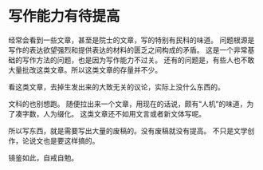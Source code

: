 # 写作能力有待提高

经常会看到一些文章，甚至是院士的文章，写的特别有民科的味道。
问题根源是写作的表达欲望强烈和提供表达的材料的匮乏之间构成的矛盾。
这是一个非常基础的写作方法的问题，也是因为写作能力不过关。
还有的问题是，有些人也不敢大量批改这类文章。所以这类文章的存量并不少。

看这类文章，去掉生发出来的大致无关的议论，实际上没什么东西的。

文科的也别想跑。
随便拉出来一个文章，用现在的话说，颇有“人机”的味道，为了凑字数，人为缀化。
这类文章还不如用文言或者新文体写呢。

所以写东西，就是需要写出大量的废稿的。没有废稿就没有提高。
不只是文学创作，论说文也是要这样搞的。

镜鉴如此，自戒自勉。
